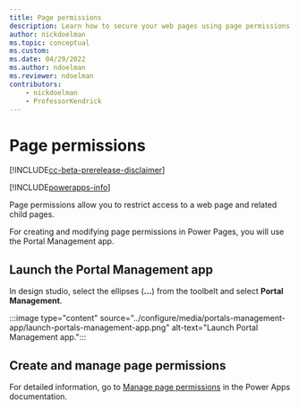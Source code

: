 ```yaml
---
title: Page permissions
description: Learn how to secure your web pages using page permissions.
author: nickdoelman
ms.topic: conceptual
ms.custom: 
ms.date: 04/29/2022
ms.author: ndoelman
ms.reviewer: ndoelman
contributors:
    - nickdoelman
    - ProfessorKendrick
---
```


# Page permissions

[!INCLUDE[cc-beta-prerelease-disclaimer](../includes/cc-beta-prerelease-disclaimer.md)]

[!INCLUDE[powerapps-info](../includes/cc-powerapps-info.md)]

Page permissions allow you to restrict access to a web page and related child pages.

For creating and modifying page permissions in Power Pages, you will use the Portal Management app.

## Launch the Portal Management app

In design studio, select the ellipses (**...**) from the toolbelt and select **Portal Management**.

:::image type="content" source="../configure/media/portals-management-app/launch-portals-management-app.png" alt-text="Launch Portal Management app.":::

## Create and manage page permissions

For detailed information, go to [Manage page permissions](/power-apps/maker/portals/configure/webpage-access-control) in the Power Apps documentation.
